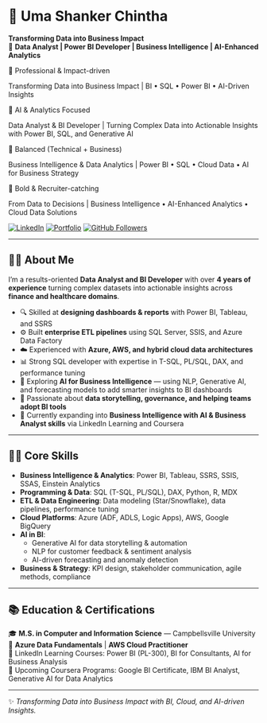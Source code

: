 # 🌟 Uma Shanker Chintha  

**Transforming Data into Business Impact**  
🎯 **Data Analyst | Power BI Developer | Business Intelligence | AI-Enhanced Analytics** 

🔹 Professional & Impact-driven

Transforming Data into Business Impact | BI • SQL • Power BI • AI-Driven Insights

🔹 AI & Analytics Focused

Data Analyst & BI Developer | Turning Complex Data into Actionable Insights with Power BI, SQL, and Generative AI

🔹 Balanced (Technical + Business)

Business Intelligence & Data Analytics | Power BI • SQL • Cloud Data • AI for Business Strategy

🔹 Bold & Recruiter-catching

From Data to Decisions | Business Intelligence • AI-Enhanced Analytics • Cloud Data Solutions

[![LinkedIn](https://img.shields.io/badge/LinkedIn-blue?logo=linkedin)](https://linkedin.com/in/YOUR-LINK) 
[![Portfolio](https://img.shields.io/badge/Portfolio-Website-green?logo=githubpages)](https://YOUR_PORTFOLIO_LINK) 
[![GitHub Followers](https://img.shields.io/github/followers/YOUR_USERNAME?style=social)](https://github.com/YOUR_USERNAME)

---

## 🧑‍💼 About Me  
I’m a results-oriented **Data Analyst and BI Developer** with over **4 years of experience** turning complex datasets into actionable insights across **finance and healthcare domains**.  

- 🔍 Skilled at **designing dashboards & reports** with Power BI, Tableau, and SSRS  
- ⚙️ Built **enterprise ETL pipelines** using SQL Server, SSIS, and Azure Data Factory  
- ☁️ Experienced with **Azure, AWS, and hybrid cloud data architectures**  
- 📊 Strong SQL developer with expertise in T-SQL, PL/SQL, DAX, and performance tuning  
- 🤖 Exploring **AI for Business Intelligence** — using NLP, Generative AI, and forecasting models to add smarter insights to BI dashboards  
- 🤝 Passionate about **data storytelling, governance, and helping teams adopt BI tools**  
- 🚀 Currently expanding into **Business Intelligence with AI & Business Analyst skills** via LinkedIn Learning and Coursera  

---

## 🧑‍💻 Core Skills  

- **Business Intelligence & Analytics**: Power BI, Tableau, SSRS, SSIS, SSAS, Einstein Analytics  
- **Programming & Data**: SQL (T-SQL, PL/SQL), DAX, Python, R, MDX  
- **ETL & Data Engineering**: Data modeling (Star/Snowflake), data pipelines, performance tuning  
- **Cloud Platforms**: Azure (ADF, ADLS, Logic Apps), AWS, Google BigQuery  
- **AI in BI**:  
  - Generative AI for data storytelling & automation  
  - NLP for customer feedback & sentiment analysis  
  - AI-driven forecasting and anomaly detection  
- **Business & Strategy**: KPI design, stakeholder communication, agile methods, compliance  

---

## 📚 Education & Certifications  

🎓 **M.S. in Computer and Information Science** — Campbellsville University  
📜 **Azure Data Fundamentals** | **AWS Cloud Practitioner**  
📜 LinkedIn Learning Courses: Power BI (PL-300), BI for Consultants, AI for Business Analysis  
📜 Upcoming Coursera Programs: Google BI Certificate, IBM BI Analyst, Generative AI for Data Analytics  

---

✨ *Transforming Data into Business Impact with BI, Cloud, and AI-driven Insights.*


